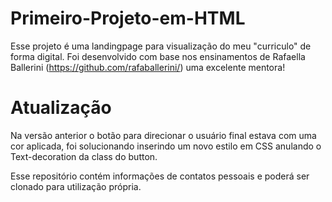 # Primeiro-Projeto-em-HTML

Esse projeto é uma landingpage para visualização do meu "curriculo" de forma digital.
Foi desenvolvido com base nos ensinamentos de Rafaella Ballerini (https://github.com/rafaballerini/) uma excelente mentora!

# Atualização
Na versão anterior o botão para direcionar o usuário final estava com uma cor aplicada, foi solucionando inserindo um novo estilo em CSS anulando o Text-decoration da class do button.

Esse repositório contém informações de contatos pessoais e poderá ser clonado para utilização própria.
